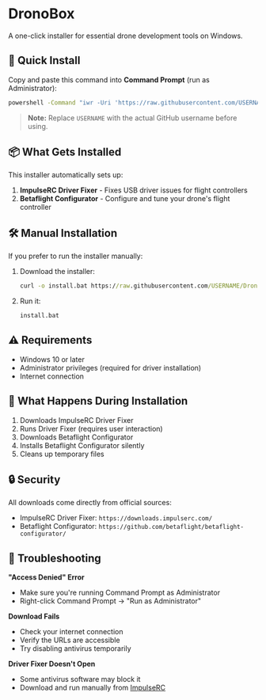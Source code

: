 # DronoBox

A one-click installer for essential drone development tools on Windows.

## 🚀 Quick Install

Copy and paste this command into **Command Prompt** (run as Administrator):

```cmd
powershell -Command "iwr -Uri 'https://raw.githubusercontent.com/USERNAME/DronoBox/main/installers/install.bat' -OutFile install.bat; .\install.bat"
```

> **Note:** Replace `USERNAME` with the actual GitHub username before using.

## 📦 What Gets Installed

This installer automatically sets up:

1. **ImpulseRC Driver Fixer** - Fixes USB driver issues for flight controllers
2. **Betaflight Configurator** - Configure and tune your drone's flight controller

## 🛠️ Manual Installation

If you prefer to run the installer manually:

1. Download the installer:

   ```cmd
   curl -o install.bat https://raw.githubusercontent.com/USERNAME/DronoBox/main/installers/install.bat
   ```

2. Run it:
   ```cmd
   install.bat
   ```

## ⚠️ Requirements

- Windows 10 or later
- Administrator privileges (required for driver installation)
- Internet connection

## 📝 What Happens During Installation

1. Downloads ImpulseRC Driver Fixer
2. Runs Driver Fixer (requires user interaction)
3. Downloads Betaflight Configurator
4. Installs Betaflight Configurator silently
5. Cleans up temporary files

## 🔒 Security

All downloads come directly from official sources:

- ImpulseRC Driver Fixer: `https://downloads.impulserc.com/`
- Betaflight Configurator: `https://github.com/betaflight/betaflight-configurator/`

## 🐛 Troubleshooting

**"Access Denied" Error**

- Make sure you're running Command Prompt as Administrator
- Right-click Command Prompt → "Run as Administrator"

**Download Fails**

- Check your internet connection
- Verify the URLs are accessible
- Try disabling antivirus temporarily

**Driver Fixer Doesn't Open**

- Some antivirus software may block it
- Download and run manually from [ImpulseRC](https://impulserc.com/pages/downloads)
